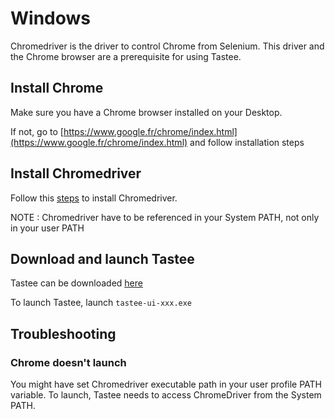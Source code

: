# Windows

Chromedriver is the driver to control Chrome from Selenium. This driver and the Chrome browser are a prerequisite for using Tastee.

## Install Chrome

Make sure you have a Chrome browser installed on your Desktop.

If not, go to [https://www.google.fr/chrome/index.html](https://www.google.fr/chrome/index.html) and follow installation steps

## Install Chromedriver

Follow this [steps](http://chromedriver.chromium.org/getting-started) to install Chromedriver.

NOTE : Chromedriver have to be referenced in your System PATH, not only in your user PATH

## Download and launch Tastee

Tastee can be downloaded [here](https://github.com/tastee/tastee-ui/releases)

To launch Tastee, launch `tastee-ui-xxx.exe`

## Troubleshooting

### Chrome doesn't launch

You might have set Chromedriver executable path in your user profile PATH variable. To launch, Tastee needs to access ChromeDriver from the System PATH.
